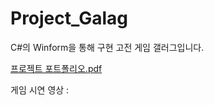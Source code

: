 # Project_Galag

C#의 Winform을 통해 구현 고전 게임 갤러그입니다.

[프로젝트 포트폴리오.pdf](https://github.com/Seon-dongun/Project_Galag/raw/master/프로젝트_포트폴리오.pdf)

게임 시연 영상 : 
